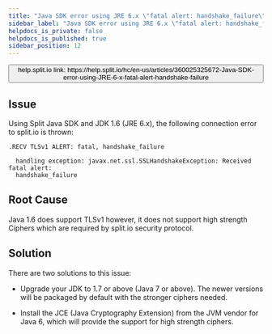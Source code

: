 ```yaml
---
title: "Java SDK error using JRE 6.x \"fatal alert: handshake_failure\""
sidebar_label: "Java SDK error using JRE 6.x \"fatal alert: handshake_failure\""
helpdocs_is_private: false
helpdocs_is_published: true
sidebar_position: 12
---
```


<p>
  <button style={{borderRadius:'8px', border:'1px', fontFamily:'Courier New', fontWeight:'800', textAlign:'left'}}> help.split.io link: https://help.split.io/hc/en-us/articles/360025325672-Java-SDK-error-using-JRE-6-x-fatal-alert-handshake-failure </button>
</p>


## Issue

Using Split Java SDK and JDK 1.6 (JRE 6.x), the following connection error to split.io is thrown:
```
.RECV TLSv1 ALERT: fatal, handshake_failure

  handling exception: javax.net.ssl.SSLHandshakeException: Received fatal alert:
  handshake_failure
```

## Root Cause

Java 1.6 does support TLSv1 however, it does not support high strength Ciphers which are required by split.io security protocol.

## Solution

There are two solutions to this issue:

* Upgrade your JDK to 1.7 or above (Java 7 or above). The newer versions will be packaged by default with the stronger ciphers needed.

* Install the JCE (Java Cryptography Extension) from the JVM vendor for Java 6, which will provide the support for high strength ciphers.